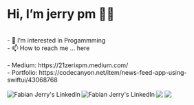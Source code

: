 <h1 align='left'>
  Hi, I’m jerry pm 👨‍💻
</h1>
<br/>
- 👀 I’m interested in Progammming <br/>
- 📫 How to reach me ... here
<br/><br/>
- Medium: https://21zerixpm.medium.com/
<br/>
- Portfolio: https://codecanyon.net/item/news-feed-app-using-swiftui/43068768
<br/><br/>

<a href="https://www.linkedin.com/in/jeri-purnama-maulid-146b5b109/">
  <img align="left" alt="Fabian Jerry's LinkedIn" src="https://img.shields.io/badge/LinkedIn-0077B5?style=for-the-badge&logo=linkedin&logoColor=white" />
</a>
<a href="https://twitter.com/luffyselah">
  <img align="left" alt="Fabian Jerry's LinkedIn" src="https://img.shields.io/badge/Twitter-1DA1F2?style=for-the-badge&logo=twitter&logoColor=white" />
</a>

<img src="https://img.shields.io/badge/Swift-FA7343?style=for-the-badge&logo=swift&logoColor=white" />

<td colspan="2" rowspan="2">
<a href="https://github-readme-stats.vercel.app/api/top-langs/?username=jerrypm&langs_count=8&layout=compact&hide_border=true&title_color=FF5600">
<img src="https://github-readme-stats.vercel.app/api/top-langs/?username=jerrypm&langs_count=8&layout=compact&hide_border=true&title_color=FF5600">
</a>
</td>



<!---
jerrypm/jerrypm is a ✨ special ✨ repository because its `README.md` (this file) appears on your GitHub profile.
You can click the Preview link to take a look at your changes.
--->
